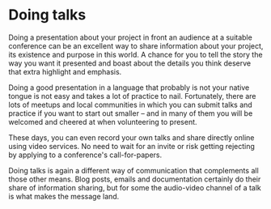 # Doing talks

Doing a presentation about your project in front an audience at a suitable
conference can be an excellent way to share information about your project,
its existence and purpose in this world. A chance for you to tell the story
the way you want it presented and boast about the details you think deserve
that extra highlight and emphasis.

Doing a good presentation in a language that probably is not your native
tongue is not easy and takes a lot of practice to nail. Fortunately, there
are lots of meetups and local communities in which you can submit talks and
practice if you want to start out smaller – and in many of them you will be
welcomed and cheered at when volunteering to present.

These days, you can even record your own talks and share directly online using
video services. No need to wait for an invite or risk getting rejecting by
applying to a conference's call-for-papers.

Doing talks is again a different way of communication that complements all
those other means. Blog posts, emails and documentation certainly do their
share of information sharing, but for some the audio-video channel of a talk
is what makes the message land.
